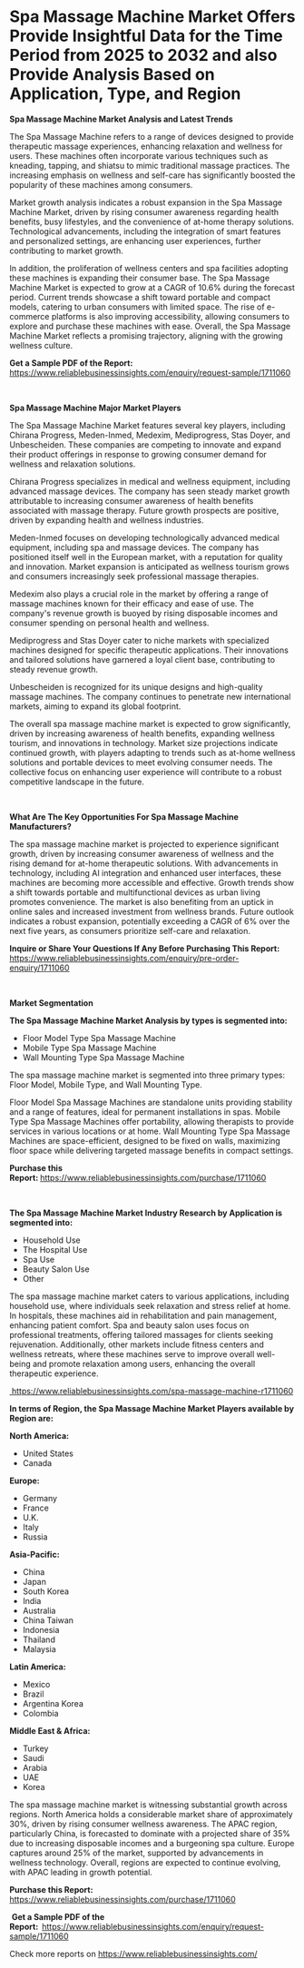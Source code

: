 <p><h1>Spa Massage Machine Market Offers Provide Insightful Data for the Time Period from 2025 to 2032 and also Provide Analysis Based on Application, Type, and Region</h1></p><p><strong>Spa Massage Machine Market Analysis and Latest Trends</strong></p>
<p><p>The Spa Massage Machine refers to a range of devices designed to provide therapeutic massage experiences, enhancing relaxation and wellness for users. These machines often incorporate various techniques such as kneading, tapping, and shiatsu to mimic traditional massage practices. The increasing emphasis on wellness and self-care has significantly boosted the popularity of these machines among consumers.</p><p>Market growth analysis indicates a robust expansion in the Spa Massage Machine Market, driven by rising consumer awareness regarding health benefits, busy lifestyles, and the convenience of at-home therapy solutions. Technological advancements, including the integration of smart features and personalized settings, are enhancing user experiences, further contributing to market growth. </p><p>In addition, the proliferation of wellness centers and spa facilities adopting these machines is expanding their consumer base. The Spa Massage Machine Market is expected to grow at a CAGR of 10.6% during the forecast period. Current trends showcase a shift toward portable and compact models, catering to urban consumers with limited space. The rise of e-commerce platforms is also improving accessibility, allowing consumers to explore and purchase these machines with ease. Overall, the Spa Massage Machine Market reflects a promising trajectory, aligning with the growing wellness culture.</p></p>
<p><strong>Get a Sample PDF of the Report:&nbsp;</strong> <a href="https://www.reliablebusinessinsights.com/enquiry/request-sample/1711060?utm_campaign=2338&utm_medium=2&utm_source=Github&utm_content=ia&utm_term=07022025&utm_id=spa-massage-machine">https://www.reliablebusinessinsights.com/enquiry/request-sample/1711060</a></p>
<p>&nbsp;</p>
<p><strong>Spa Massage Machine Major Market Players</strong></p>
<p><p>The Spa Massage Machine Market features several key players, including Chirana Progress, Meden-Inmed, Medexim, Mediprogress, Stas Doyer, and Unbescheiden. These companies are competing to innovate and expand their product offerings in response to growing consumer demand for wellness and relaxation solutions.</p><p>Chirana Progress specializes in medical and wellness equipment, including advanced massage devices. The company has seen steady market growth attributable to increasing consumer awareness of health benefits associated with massage therapy. Future growth prospects are positive, driven by expanding health and wellness industries.</p><p>Meden-Inmed focuses on developing technologically advanced medical equipment, including spa and massage devices. The company has positioned itself well in the European market, with a reputation for quality and innovation. Market expansion is anticipated as wellness tourism grows and consumers increasingly seek professional massage therapies.</p><p>Medexim also plays a crucial role in the market by offering a range of massage machines known for their efficacy and ease of use. The company's revenue growth is buoyed by rising disposable incomes and consumer spending on personal health and wellness.</p><p>Mediprogress and Stas Doyer cater to niche markets with specialized machines designed for specific therapeutic applications. Their innovations and tailored solutions have garnered a loyal client base, contributing to steady revenue growth.</p><p>Unbescheiden is recognized for its unique designs and high-quality massage machines. The company continues to penetrate new international markets, aiming to expand its global footprint.</p><p>The overall spa massage machine market is expected to grow significantly, driven by increasing awareness of health benefits, expanding wellness tourism, and innovations in technology. Market size projections indicate continued growth, with players adapting to trends such as at-home wellness solutions and portable devices to meet evolving consumer needs. The collective focus on enhancing user experience will contribute to a robust competitive landscape in the future.</p></p>
<p>&nbsp;</p>
<p><strong>What Are The Key Opportunities For Spa Massage Machine Manufacturers?</strong></p>
<p><p>The spa massage machine market is projected to experience significant growth, driven by increasing consumer awareness of wellness and the rising demand for at-home therapeutic solutions. With advancements in technology, including AI integration and enhanced user interfaces, these machines are becoming more accessible and effective. Growth trends show a shift towards portable and multifunctional devices as urban living promotes convenience. The market is also benefiting from an uptick in online sales and increased investment from wellness brands. Future outlook indicates a robust expansion, potentially exceeding a CAGR of 6% over the next five years, as consumers prioritize self-care and relaxation.</p></p>
<p><strong>Inquire or Share Your Questions If Any Before Purchasing This Report:</strong> <a href="https://www.reliablebusinessinsights.com/enquiry/pre-order-enquiry/1711060?utm_campaign=2338&utm_medium=2&utm_source=Github&utm_content=ia&utm_term=07022025&utm_id=spa-massage-machine">https://www.reliablebusinessinsights.com/enquiry/pre-order-enquiry/1711060</a></p>
<p>&nbsp;</p>
<p><strong>Market Segmentation</strong></p>
<p><strong>The Spa Massage Machine Market Analysis by types is segmented into:</strong></p>
<p><ul><li>Floor Model Type Spa Massage Machine</li><li>Mobile Type Spa Massage Machine</li><li>Wall Mounting Type Spa Massage Machine</li></ul></p>
<p><p>The spa massage machine market is segmented into three primary types: Floor Model, Mobile Type, and Wall Mounting Type. </p><p>Floor Model Spa Massage Machines are standalone units providing stability and a range of features, ideal for permanent installations in spas. Mobile Type Spa Massage Machines offer portability, allowing therapists to provide services in various locations or at home. Wall Mounting Type Spa Massage Machines are space-efficient, designed to be fixed on walls, maximizing floor space while delivering targeted massage benefits in compact settings.</p></p>
<p><strong>Purchase this Report:&nbsp;</strong><a href="https://www.reliablebusinessinsights.com/purchase/1711060?utm_campaign=2338&utm_medium=2&utm_source=Github&utm_content=ia&utm_term=07022025&utm_id=spa-massage-machine">https://www.reliablebusinessinsights.com/purchase/1711060</a></p>
<p>&nbsp;</p>
<p><strong>The Spa Massage Machine Market Industry Research by Application is segmented into:</strong></p>
<p><ul><li>Household Use</li><li>The Hospital Use</li><li>Spa Use</li><li>Beauty Salon Use</li><li>Other</li></ul></p>
<p><p>The spa massage machine market caters to various applications, including household use, where individuals seek relaxation and stress relief at home. In hospitals, these machines aid in rehabilitation and pain management, enhancing patient comfort. Spa and beauty salon uses focus on professional treatments, offering tailored massages for clients seeking rejuvenation. Additionally, other markets include fitness centers and wellness retreats, where these machines serve to improve overall well-being and promote relaxation among users, enhancing the overall therapeutic experience.</p></p>
<p><a href="https://www.reliablebusinessinsights.com/spa-massage-machine-r1711060?utm_campaign=2338&utm_medium=2&utm_source=Github&utm_content=ia&utm_term=07022025&utm_id=spa-massage-machine">&nbsp;https://www.reliablebusinessinsights.com/spa-massage-machine-r1711060</a></p>
<p><strong>In terms of Region, the Spa Massage Machine Market Players available by Region are:</strong></p>
<p>
    <p> <strong> North America: </strong>
        <ul>
            <li>United States</li>
            <li>Canada</li>
        </ul>
        </p> 
    <p> <strong> Europe: </strong>
        <ul>
            <li>Germany</li>
            <li>France</li>
            <li>U.K.</li>
            <li>Italy</li>
            <li>Russia</li>
        </ul>
        </p> 
    <p> <strong> Asia-Pacific: </strong>
        <ul>
            <li>China</li>
            <li>Japan</li>
            <li>South Korea</li>
            <li>India</li>
            <li>Australia</li>
            <li>China Taiwan</li>
            <li>Indonesia</li>
            <li>Thailand</li>
            <li>Malaysia</li>
        </ul>
        </p> 
    <p> <strong> Latin America: </strong>
        <ul>
            <li>Mexico</li>
            <li>Brazil</li>
            <li>Argentina Korea</li>
            <li>Colombia</li>
        </ul>
        </p> 
    <p> <strong> Middle East & Africa: </strong>
        <ul>
            <li>Turkey</li>
            <li>Saudi</li>
            <li>Arabia</li>
            <li>UAE</li>
            <li>Korea</li>
        </ul>
    </p>
    </p>
<p><p>The spa massage machine market is witnessing substantial growth across regions. North America holds a considerable market share of approximately 30%, driven by rising consumer wellness awareness. The APAC region, particularly China, is forecasted to dominate with a projected share of 35% due to increasing disposable incomes and a burgeoning spa culture. Europe captures around 25% of the market, supported by advancements in wellness technology. Overall, regions are expected to continue evolving, with APAC leading in growth potential.</p></p>
<p><strong>Purchase this Report: </strong><a href="https://www.reliablebusinessinsights.com/purchase/1711060?utm_campaign=2338&utm_medium=2&utm_source=Github&utm_content=ia&utm_term=07022025&utm_id=spa-massage-machine">https://www.reliablebusinessinsights.com/purchase/1711060</a></p>
<p>&nbsp;<strong>Get a Sample PDF of the Report:&nbsp;&nbsp;</strong><a href="https://www.reliablebusinessinsights.com/enquiry/request-sample/1711060?utm_campaign=2338&utm_medium=2&utm_source=Github&utm_content=ia&utm_term=07022025&utm_id=spa-massage-machine">https://www.reliablebusinessinsights.com/enquiry/request-sample/1711060</a></p>
<p><strong></strong></p>
<p>Check more reports on <a href="https://www.reliablebusinessinsights.com/?utm_campaign=2338&utm_medium=2&utm_source=Github&utm_content=ia&utm_term=07022025&utm_id=spa-massage-machine">https://www.reliablebusinessinsights.com/</a></p>